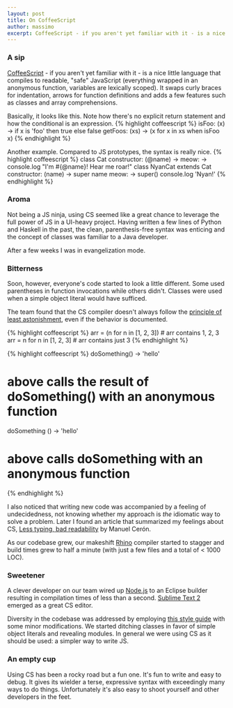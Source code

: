 ```yaml
---
layout: post
title: On CoffeeScript
author: massimo
excerpt: CoffeeScript - if you aren't yet familiar with it - is a nice little language that compiles to readable, "safe" JavaScript (everything wrapped in an anonymous function, variables are lexically scoped). It swaps curly braces for indentation, arrows for function definitions and adds a few features such as classes and array comprehensions.
---
```


### A sip ###
[CoffeeScript](http://coffeescript.org) - if you aren't yet familiar with it - is a nice little language that compiles to readable, "safe" JavaScript (everything wrapped in an anonymous function, variables are lexically scoped).
It swaps curly braces for indentation, arrows for function definitions and adds a few features such as classes and array comprehensions.

Basically, it looks like this. Note how there's no explicit return statement and how the conditional is an expression.
{% highlight coffeescript %}
isFoo: (x) -> if x is 'foo' then true else false
getFoos: (xs) -> (x for x in xs when isFoo x)
{% endhighlight %}

Another example. Compared to JS prototypes, the syntax is really nice.
{% highlight coffeescript %}
class Cat
  constructor: (@name) ->
  meow: -> console.log "I'm #{@name}! Hear me roar!"
class NyanCat extends Cat
  constructor: (name) -> super name
  meow: ->
    super()
    console.log 'Nyan!'
{% endhighlight %}

### Aroma ###
Not being a JS ninja, using CS seemed like a great chance to leverage the full power of JS in a UI-heavy project.
Having written a few lines of Python and Haskell in the past, the clean, parenthesis-free syntax was enticing and the concept of classes was familiar to a Java developer.

After a few weeks I was in evangelization mode.

### Bitterness ###
Soon, however, everyone's code started to look a little different. Some used parentheses in function invocations while others didn't. Classes were used when a simple object literal would have sufficed.

The team found that the CS compiler doesn't always follow the [principle of least astonishment](http://en.wikipedia.org/wiki/Principle_of_least_astonishment), even if the behavior is documented.

{% highlight coffeescript %}
arr = (n for n in [1, 2, 3]) # arr contains 1, 2, 3
arr = n for n in [1, 2, 3]   # arr contains just 3
{% endhighlight %}

{% highlight coffeescript %}
doSomething() -> 'hello'
# above calls the result of doSomething() with an anonymous function
doSomething () -> 'hello'
# above calls doSomething with an anonymous function
{% endhighlight %}

I also noticed that writing new code was accompanied by a feeling of undecidedness, not knowing whether my approach is *the* idiomatic way to solve a problem. Later I found an article that summarized my feelings about CS, [Less typing, bad readability](http://ceronman.com/2012/09/17/coffeescript-less-typing-bad-readability/) by Manuel Cerón.

As our codebase grew, our makeshift [Rhino](https://developer.mozilla.org/en-US/docs/Rhino) compiler started to stagger and build times grew to half a minute (with just a few files and a total of < 1000 LOC).

### Sweetener ###
A clever developer on our team wired up [Node.js](http://nodejs.org) to an Eclipse builder resulting in compilation times of less than a second. [Sublime Text 2](http://www.sublimetext.com/) emerged as a great CS editor.

Diversity in the codebase was addressed by employing [this style guide](https://github.com/polarmobile/coffeescript-style-guide) with some minor modifications. We started ditching classes in favor of simple object literals and revealing modules. In general we were using CS as it should be used: a simpler way to write JS.

### An empty cup ###
Using CS has been a rocky road but a fun one. It's fun to write and easy to debug. It gives its wielder a terse, expressive syntax with exceedingly many ways to do things. Unfortunately it's also easy to shoot yourself and other developers in the feet.
